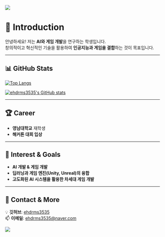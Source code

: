 <img src="https://capsule-render.vercel.app/api?type=waving&color=BDBDC8&height=150&section=header" />

# 👋 Introduction  
안녕하세요! 저는 **AI와 게임 개발**을 연구하는 학생입니다.  
창의적이고 혁신적인 기술을 활용하여 **인공지능과 게임을 결합**하는 것이 목표입니다.

---

## 📊 GitHub Stats  
[![Top Langs](https://github-readme-stats.vercel.app/api/top-langs/?username=ehdrms3535&layout=compact&cache_seconds=1800)](https://github.com/anuraghazra/github-readme-stats)  

[![ehdrms3535's GitHub stats](https://github-readme-stats.vercel.app/api?username=ehdrms3535&show_icons=true&theme=default&hide=prs,issues)](https://github.com/anuraghazra/github-readme-stats)  

---

## 🏆 Career  
- **영남대학교** 재학생  
- **해커톤 대회 입상**    

---

## 🎯 Interest & Goals  
- **AI 개발 & 게임 개발**  
- **딥러닝과 게임 엔진(Unity, Unreal)의 융합**  
- **고도화된 AI 시스템을 활용한 차세대 게임 개발**  

---

## 🔗 Contact & More  
💡 **깃허브**: [ehdrms3535](https://github.com/ehdrms3535)  
📫 **이메일**: ehdrms3535@naver.com

<img src="https://capsule-render.vercel.app/api?type=waving&color=BDBDC8&height=150&section=footer" />
